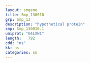 ```yaml
---
layout: smgene
title: Smp_130010
grp: Smp_13
description: "hypothetical protein"
smp: Smp_130010.1
uniprot: "G4LXN1"
length:   792
cdd: "ns"
kk: ns
categories: sm
---
```

